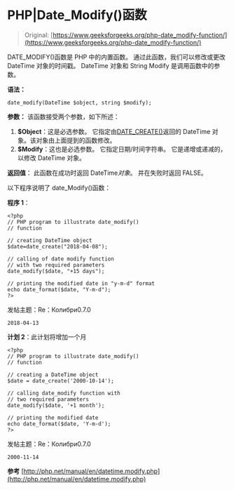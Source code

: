 # PHP|Date_Modify()函数

> Original: [https://www.geeksforgeeks.org/php-date_modify-function/](https://www.geeksforgeeks.org/php-date_modify-function/)

DATE_MODIFY()函数是 PHP 中的内置函数。 通过此函数，我们可以修改或更改 DateTime 对象的时间戳。 DateTime 对象和 String Modify 是调用函数中的参数。

**语法：**

```
date_modify(DateTime $object, string $modify);

```

**参数：**
该函数接受两个参数，如下所述：

1.  **$Object**：这是必选参数。 它指定由[DATE_CREATE()](https://www.geeksforgeeks.org/php-date_create-date_format-add_date-functions/)返回的 DateTime 对象。该对象由上面提到的函数修改。
2.  **$Modify**：这也是必选参数。 它指定日期/时间字符串。 它是递增或递减的，以修改 DateTime 对象。

**返回值**：
此函数在成功时返回 DateTime*对象*。 并在失败时返回 FALSE。

以下程序说明了 date_Modify()函数：

**程序 1**：

```
<?php
// PHP program to illustrate date_modify()
// function

// creating DateTime object
$date=date_create("2018-04-08");

// calling of date modify function
// with two required parameters 
date_modify($date, "+15 days"); 

// printing the modified date in "y-m-d" format
echo date_format($date, "Y-m-d");
?>
```

发帖主题：Re：Колибри0.7.0

```
2018-04-13

```

**计划 2**：此计划将增加一个月

```
<?php
// PHP program to illustrate date_modify()
// function

// creating a DateTime object
$date = date_create('2000-10-14');

// calling date_modify function with 
// two required parameters
date_modify($date, '+1 month');

// printing the modified date
echo date_format($date, 'Y-m-d');
?>
```

发帖主题：Re：Колибри0.7.0

```
2000-11-14

```

**参考**
[http://php.net/manual/en/datetime.modify.php](http://php.net/manual/en/datetime.modify.php)